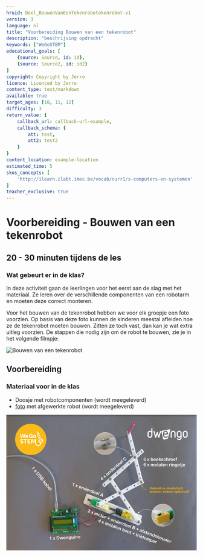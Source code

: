 ```yaml
---
hruid: Doel_BouwenVanEenTekenrobotekenrobot-v1
version: 3
language: nl
title: "Voorbereiding Bouwen van een tekenrobot"
description: "beschrijving opdracht"
keywords: ["WeGoSTEM"]
educational_goals: [
    {source: Source, id: id}, 
    {source: Source2, id: id2}
]
copyright: Copyright by Jerro
licence: Licenced by Jerro
content_type: text/markdown
available: true
target_ages: [10, 11, 12]
difficulty: 3
return_value: {
    callback_url: callback-url-example,
    callback_schema: {
        att: test,
        att2: test2
    }
}
content_location: example-location
estimated_time: 5
skos_concepts: [
    'http://ilearn.ilabt.imec.be/vocab/curr1/s-computers-en-systemen'
]
teacher_exclusive: true
---
```


# Voorbereiding - Bouwen van een tekenrobot 
## 20 - 30 minuten tijdens de les

### Wat gebeurt er in de klas?
In deze activiteit gaan de leerlingen voor het eerst aan de slag met het materiaal. Ze leren over de verschillende componenten van een robotarm en moeten deze correct monteren. 

Voor het bouwen van de tekenrobot hebben we voor elk groepje een foto voorzien. Op basis van deze foto kunnen de kinderen meestal afleiden hoe ze de tekenrobot moeten bouwen. Zitten ze toch vast, dan kan je wat extra uitleg voorzien. De stappen die nodig zijn om de robot te bouwen, zie je in het volgende filmpje: 

![Bouwen van een tekenrobot](@youtube/https://www.youtube.com/embed/BilJBKQ4V0Y "Bouwen van een tekenrobot")

## Voorbereiding
### Materiaal voor in de klas

* Doosje met robotcomponenten (wordt meegeleverd)
* [foto](images/Voorbeeld.pdf "afgewerkte robot") met afgewerkte robot (wordt meegeleverd)


![](images/Voorbeeld.PNG "Afgewerkte robot")
